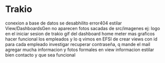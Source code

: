 # Trakio

conexion a base de datos
se desabhilito error404
estilar View/DashboardsGen
no aparecen fotos sacadas de src/imagenes     ej: logo en el iniciar sesion de trakio
gif del dashboard home
meter mas graficos
hacer funcional los empleados y lo q vimos en EFSI de crear views con id para cada empleado
investigar recuperar contraseña, q mande el mail
agregar mucha informacion y fotos formales en view informacion
estilar bien contacto y que sea funcional